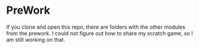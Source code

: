 # PreWork
If you clone and open this repo, there are folders with the other modules from the prework. 
I could not figure out how to share my scratch game, so I am still working on that. 
